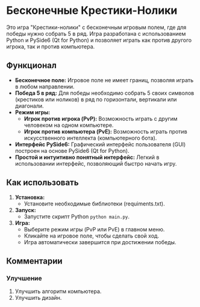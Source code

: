 # Бесконечные Крестики-Нолики

Это игра "Крестики-нолики" с бесконечным игровым полем, где для победы нужно собрать 5 в ряд. Игра разработана с использованием Python и PySide6 (Qt for Python) и позволяет играть как против другого игрока, так и против компьютера.

## Функционал

*   **Бесконечное поле:** Игровое поле не имеет границ, позволяя играть в любом направлении.
*   **Победа 5 в ряд:** Для победы необходимо собрать 5 своих символов (крестиков или ноликов) в ряд по горизонтали, вертикали или диагонали.
*   **Режим игры:**
    *   **Игрок против игрока (PvP):** Возможность играть с другим человеком на одном компьютере.
    *   **Игрок против компьютера (PvE):** Возможность играть против искусственного интеллекта (компьютерного бота).
*   **Интерфейс PySide6:** Графический интерфейс пользователя (GUI) построен на основе PySide6 (Qt for Python).
*   **Простой и интуитивно понятный интерфейс:** Легкий в использовании интерфейс, позволяющий быстро начать игру.

## Как использовать

1.  **Установка:**
    *   Установите необходимые библиотеки (requiments.txt).
2.  **Запуск:**
    *   Запустите скрипт Python `python main.py`.
3.  **Игра:**
    *   Выберите режим игры (PvP или PvE) в главном меню.
    *   Кликайте на игровое поле, чтобы сделать свой ход.
    *   Игра автоматически завершится при достижении победы.
  
## Комментарии
### Улучшение
1. Улучшить алгоритм компьютера.
2. Улучшить дизайн.
